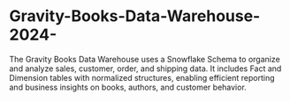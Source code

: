# Gravity-Books-Data-Warehouse-2024-
The Gravity Books Data Warehouse uses a Snowflake Schema to organize and analyze sales, customer, order, and shipping data. It includes Fact and Dimension tables with normalized structures, enabling efficient reporting and business insights on books, authors, and customer behavior.
